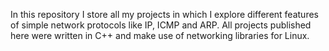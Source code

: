 In this repository I store all my projects in which I explore different features of simple network protocols like IP, ICMP and ARP. All projects published here were written in C++ and make use of networking libraries for Linux. 
